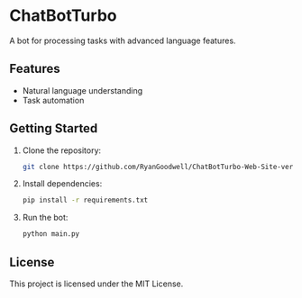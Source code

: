 # ChatBotTurbo

A bot for processing tasks with advanced language features.

## Features

- Natural language understanding
- Task automation

## Getting Started

1. Clone the repository:
    ```bash
    git clone https://github.com/RyanGoodwell/ChatBotTurbo-Web-Site-version-.git
    ```
2. Install dependencies:
    ```bash
    pip install -r requirements.txt
    ```
3. Run the bot:
    ```bash
    python main.py
    ```

## License

This project is licensed under the MIT License.
